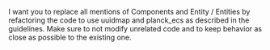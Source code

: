 I want you to replace all mentions of Components and Entity / Entities by refactoring the code to use uuidmap and planck_ecs as described in the guidelines. Make sure to not modify unrelated code and to keep behavior as close as possible to the existing one.
